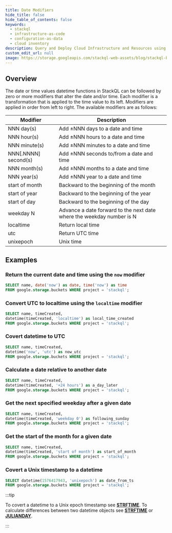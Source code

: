 ```yaml
---
title: Date Modifiers
hide_title: false
hide_table_of_contents: false
keywords:
  - stackql
  - infrastructure-as-code
  - configuration-as-data
  - cloud inventory
description: Query and Deploy Cloud Infrastructure and Resources using SQL
custom_edit_url: null
image: https://storage.googleapis.com/stackql-web-assets/blog/stackql-blog-post-featured-image.png
---
```


## Overview

The date or time values datetime functions in StackQL can be followed by zero or more modifiers that alter the date and/or time. Each modifier is a transformation that is applied to the time value to its left. Modifiers are applied in order from left to right. The available modifiers are as follows:

| Modifier             | Description                                                           |
|----------------------|-----------------------------------------------------------------------|
| NNN day(s)           | Add ±NNN days to a date and time                                      |
| NNN hour(s)          | Add ±NNN hours to a date and time                                     |
| NNN minute(s)        | Add ±NNN minutes to a date and time                                   |
| NNN[.NNNN] second(s) | Add ±NNN seconds to/from a date and time                              |
| NNN month(s)         | Add ±NNN months to a date and time                                    |
| NNN year(s)          | Add ±NNN year to a date and time                                      |
| start of month       | Backward to the beginning of the month                                |
| start of year        | Backward to the beginning of the year                                 |
| start of day         | Backward to the beginning of the day                                  |
| weekday N            | Advance a date forward to the next date where the weekday number is N |
| localtime            | Return local time                                                     |
| utc                  | Return UTC time                                                       |
| unixepoch            | Unix time                                                             |

## Examples

### Return the current date and time using the `now` modifier

```sql
SELECT name, date('now') as date, time('now') as time
FROM google.storage.buckets WHERE project = 'stackql';
```

### Convert UTC to localtime using the `localtime` modifier

```sql
SELECT name, timeCreated,
datetime(timeCreated, 'localtime') as local_time_created
FROM google.storage.buckets WHERE project = 'stackql';
```

### Covert datetime to UTC

```sql
SELECT name, timeCreated,
datetime('now', 'utc') as now_utc
FROM google.storage.buckets WHERE project = 'stackql';
```

### Calculate a date relative to another date

```sql
SELECT name, timeCreated,
datetime(timeCreated, '+24 hours') as a_day_later
FROM google.storage.buckets WHERE project = 'stackql';
```

### Get the next specified weekday after a given date

```sql
SELECT name, timeCreated,
datetime(timeCreated, 'weekday 0') as following_sunday
FROM google.storage.buckets WHERE project = 'stackql';
```

### Get the start of the month for a given date

```sql
SELECT name, timeCreated,
datetime(timeCreated, 'start of month') as start_of_month
FROM google.storage.buckets WHERE project = 'stackql';
```

### Covert a Unix timestamp to a datetime

```sql
SELECT datetime(1576417943, 'unixepoch') as date_from_ts
FROM google.storage.buckets WHERE project = 'stackql';
```

:::tip 

To covert a datetime to a Unix epoch timestamp see [**STRFTIME**](/docs/language-spec/functions/datetime/strftime).  To calculate differences between two datetime objects see [**STRFTIME**](/docs/language-spec/functions/datetime/strftime) or [**JULIANDAY**](/docs/language-spec/functions/datetime/julianday).

:::
